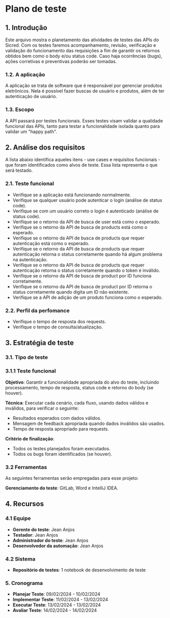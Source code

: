 # Plano de teste

## 1. Introdução
Este arquivo mostra o planetamento das atividades de testes das APIs do 
Sicred. Com os testes faremos acompanhamento, revisão, verificação e 
validação do funcionamento das requisições a fim de garantir os retornos
obtidos bem como o body e/ou status code. Caso haja ocorrências (bugs),
ações corretivas e preventivas poderão ser tomadas.

### 1.2. A aplicação
A aplicação se trata de software que é responsável por gerenciar produtos eletrônicos.
Nela é possível fazer buscas de usuário e produtos, além de ter autenticação de usuário.


### 1.3. Escopo
A API passará por testes funcionais. Esses testes visam validar
a qualidade funcional das APIs, tanto para testar a funcionalidade isolada
quanto para validar um "happy path".

## 2. Análise dos requisitos
A lista abaixo identifica aqueles itens - use cases e requisitos funcionais -
que foram identificados como alvos de teste. Essa lista representa o que
será testado.

### 2.1. Teste funcional
* Verifique se a aplicação está funcionando normalmente.
* Verifique se qualquer usuário pode autenticar o login (análise de status code).
* Verifique se com um usuário correto o login é autenticado (análise de status code).
* Verifique se o retorno da API de busca de user está como o esperado.
* Verifique se o retorno da API de busca de products está como o esperado.
* Verifique se o retorno da API de busca de products que requer autenticação está como o esperado.
* Verifique se o retorno da API de busca de products que requer autenticação retorna o status corretamente quando há algum problema na autenticação.
* Verifique se o retorno da API de busca de products que requer autenticação retorna o status corretamente quando o token é inválido.
* Verifique se o retorno da API de busca de product por ID funciona corretamente.
* Verifique se o retorno da API de busca de product por ID retorna o status corretamente quando digita um ID não existente.
* Verifique se a API de adição de um produto funciona como o esperado.

### 2.2. Perfil da perfomance
* Verifique o tempo de resposta dos requests.
* Verifique o tempo de consulta/atualização.

## 3. Estratégia de teste
### 3.1. Tipo de teste
### 3.1.1 Teste funcional
**Objetivo**: Garantir a funcionalidade apropriada do alvo do teste, incluindo processamento,
tempo de resposta, status code e retorno do body (se houver). 

**Técnica**: Executar cada cenário, cada fluxo, usando dados válidos e inválidos,
para verificar o seguinte:
* Resultados esperados com dados válidos.
* Mensagem de feedback apropriada quando dados inválidos são usados.
* Tempo de resposta apropriado para requests.

**Critério de finalização**: 
* Todos os testes planejados foram executados.
* Todos os bugs foram identificados (se houver).

### 3.2 Ferramentas
As seguintes ferramentas serão empregadas para esse projeto:

**Gerenciamento do teste**: GitLab, Word e IntelliJ IDEA.

## 4. Recursos
### 4.1 Equipe
* **Gerente do teste**: Jean Anjos
* **Testador**: Jean Anjos
* **Administrador do teste**: Jean Anjos
* **Desenvolvedor da automação**: Jean Anjos

### 4.2 Sistema
* **Repositório de testes**: 1 notebook de desenvolvimento de teste

### 5. Cronograma
* **Planejar Teste**: 09/02/2024 - 10/02/2024
* **Implementar Teste**: 11/02/2024 - 13/02/2024
* **Executar Teste**: 13/02/2024 - 13/02/2024
* **Avaliar Teste**: 14/02/2024 - 14/02/2024
